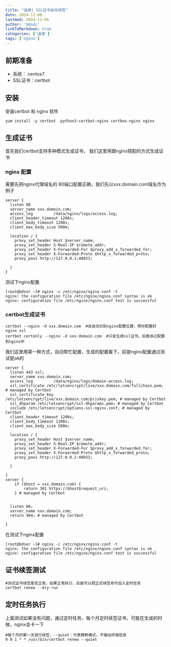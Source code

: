 ```yaml
---
title: "运维| SSL证书自动续签"
date: 2024-11-06
lastmod: 2024-11-06
author: 'bdsdc'
linkToMarkdown: true
categories: ['运维']
tags: ['nginx']
---
```


## 前期准备
- 系统： centos7
- SSL证书：certbot

## 安装
安装certbot 和 nginx 软件
```
yum install -y certbot  python3-certbot-nginx certbox-nginx nginx

```
## 生成证书
首先我们certbot支持多种模式生成证书， 我们这里用跟nginx搭配的方式生成证书

### nginx 配置 
需要先把nginx代理域名的 80端口配置正确，我们先以xxx.domain.com域名作为例子

```
server {
  listen 80
  server_name xxx.domain.com;
  access_log         /data/nginx/logs/access.log;
  client_header_timeout 1200s;
  client_body_timeout 1200s;
  client_max_body_size 500m;

  location / {
    proxy_set_header Host $server_name;	  
    proxy_set_header X-Real-IP $remote_addr;
    proxy_set_header X-Forwarded-For $proxy_add_x_forwarded_for;
    proxy_set_header X-Forwarded-Proto $http_x_forwarded_proto;
    proxy_pass http://127.0.0.1:40033;
  
  }
}

```
测试下nginx配置 
```
[root@bdser ~]# nginx -c /etc/nginx/nginx.conf -t 
nginx: the configuration file /etc/nginx/nginx.conf syntax is ok
nginx: configuration file /etc/nginx/nginx.conf test is successful

```

### certbot生成证书
```
certbot --nginx -d xxx.domain.com  #会自动识别nginx配置位置，帮你配置好nginx ssl
certbot certonly --nginx -d xxx.domain.com  #只会生成ssl证书，后面自己配置到nginx中
```
我们这里用第一种方式，自动帮忙配置，生成的配置看下，前提nginx配置通过测试是ok的
```
server {
  listen 443 ssl;
  server_name xxx.domain.com;
  access_log         /data/nginx/logs/domain-access.log;
  ssl_certificate /etc/letsencrypt/live/xxx.domain.com/fullchain.pem; # managed by Certbot
  ssl_certificate_key /etc/letsencrypt/live/xxx.domain.com/privkey.pem; # managed by Certbot
  ssl_dhparam /etc/letsencrypt/ssl-dhparams.pem; # managed by Certbot
  include /etc/letsencrypt/options-ssl-nginx.conf; # managed by Certbot
  client_header_timeout 1200s;
  client_body_timeout 1200s;
  client_max_body_size 500m;

  location / {
    proxy_set_header Host $server_name;	  
    proxy_set_header X-Real-IP $remote_addr;
    proxy_set_header X-Forwarded-For $proxy_add_x_forwarded_for;
    proxy_set_header X-Forwarded-Proto $http_x_forwarded_proto;
    proxy_pass http://127.0.0.1:40033;
  
  }

}
server {
    if ($host = xxx.domain.com) {
        return 301 https://$host$request_uri;
    } # managed by Certbot


  listen 80;
  server_name xxx.domain.com;
  return 404; # managed by Certbot

}

```
在测试下nginx配置 
```
[root@bdser ~]# nginx -c /etc/nginx/nginx.conf -t 
nginx: the configuration file /etc/nginx/nginx.conf syntax is ok
nginx: configuration file /etc/nginx/nginx.conf test is successful

```

## 证书续签测试
```
#测试证书续签是否正常，如果正常执行，后面可以把正式续签命令加入定时任务
certbot renew --dry-run   
```
## 定时任务执行
上面测试如果没有问题，通过定时任务，每个月定时续签证书，可能在生成的时候，nginx会卡一下 
```
#每个月的第一天进行续签，--quiet：代表静默模式，不输出终端信息
0 0 1 * * /usr/bin/certbot renew --quiet 
```

